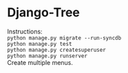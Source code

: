# Django-Tree
Instructions:  
```python manage.py migrate --run-syncdb```  
```python manage.py test```  
```python manage.py createsuperuser```  
```python manage.py runserver```  
Create multiple menus. 
